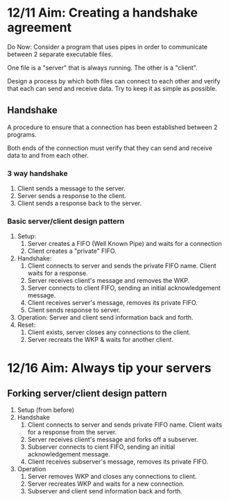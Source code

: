 # 12/11 Aim: Creating a handshake agreement

Do Now: Consider a program that uses pipes in order to communicate
between 2 separate executable files.

One file is a "server" that is always running. The other is a "client".

Design a process by which both files can connect to each other and
verify that each can send and receive data. Try to keep it as simple
as possible.

## Handshake

A procedure to ensure that a connection has been established between 2
programs.

Both ends of the connection must verify that they can send and receive data
to and from each other.

### 3 way handshake

1. Client sends a message to the server.
2. Server sends a response to the client.
3. Client sends a response back to the server.

### Basic server/client design pattern

1. Setup:
    1. Server creates a FIFO (Well Known Pipe) and waits for a connection
    2. Client creates a "private" FIFO.
2. Handshake:
    1. Client connects to server and sends the private FIFO name. Client
       waits for a response.
    2. Server receives client's message and removes the WKP.
    3. Server connects to client FIFO, sending an initial acknowledgement
       message.
    4. Client receives server's message, removes its private FIFO.
    5. Client sends response to server.
3. Operation: Server and client send information back and forth.
4. Reset:
    1. Client exists, server closes any connections to the client.
    2. Server recreats the WKP & waits for another client.

# 12/16 Aim: Always tip your servers

## Forking server/client design pattern

1. Setup (from before)
2. Handshake
    1. Client connects to server and sends private FIFO name. Client waits
       for a response from the server.
    2. Server receives client's message and forks off a subserver.
    3. Subserver connects to cient FIFO, sending an initial acknowledgement
       message.
    4. Client receives subserver's message, removes its private FIFO.
3. Operation
    1. Server removes WKP and closes any connections to client.
    2. Server recreates WKP and waits for a new connection.
    3. Subserver and client send information back and forth.
